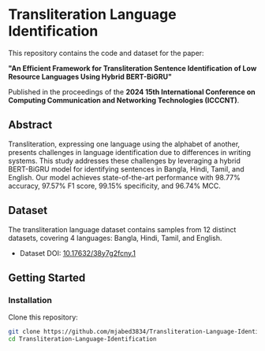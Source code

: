 # Transliteration Language Identification

This repository contains the code and dataset for the paper:

**"An Efficient Framework for Transliteration Sentence Identification of Low Resource Languages Using Hybrid BERT-BiGRU"**

Published in the proceedings of the **2024 15th International Conference on Computing Communication and Networking Technologies (ICCCNT)**.

## Abstract
Transliteration, expressing one language using the alphabet of another, presents challenges in language identification due to differences in writing systems. This study addresses these challenges by leveraging a hybrid BERT-BiGRU model for identifying sentences in Bangla, Hindi, Tamil, and English. Our model achieves state-of-the-art performance with 98.77% accuracy, 97.57% F1 score, 99.15% specificity, and 96.74% MCC.

## Dataset
The transliteration language dataset contains samples from 12 distinct datasets, covering 4 languages: Bangla, Hindi, Tamil, and English.

- Dataset DOI: [10.17632/38y7g2fcny.1](http://doi.org/10.17632/38y7g2fcny.1)

## Getting Started

### Installation
Clone this repository:
```bash
git clone https://github.com/mjabed3834/Transliteration-Language-Identification.git
cd Transliteration-Language-Identification
